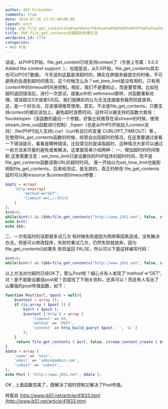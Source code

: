 ```yaml
---
author: 403 Forbidden
comments: true
date: 2014-07-26 13:53:48+00:00
layout: post
slug: php-file_get_contents%e8%ae%be%e7%bd%ae%e8%b6%85%e6%97%b6%e5%a4%84%e7%90%86%e6%96%b9%e6%b3%95
title: PHP file_get_contents设置超时处理方法
wordpress_id: 1734
categories:
- Web 开发
---
```

话说，从PHP5开始，file_get_content已经支持context了（手册上写着：5.0.0 Added the context support. ），也就是说，从5.0开始，file_get_contents其实也可以POST数据。
今天说的这篇是讲超时的，确实在跨服务器提交的时候，不可避免的会遇到超时的情况，这个时候怎么办？set_time_limit是没有用的，只有用context中的timeout时间来控制。相反，我们不是要抑止，而是要管理。比如在超时返回错误后，进行一次尝试，就象js中的 settimeout那样，对函数重新处理。错误超过3次或者5次后，我们就确实的认为无法连接服务器而彻底放弃。这，是一个好办法，应该值得推荐使用。其实。不全是file_get_contents，只要支持context的都应该加上，避免超时浪费时间。这样可以被支持的函数大致有：fsocketopen（该函数的最后一个参数。好象比较推荐在读stream的时候，使用stream_time_out函数进行控制）,fopen（也是从PHP5开始加入context支持）,file(PHP5加入支持),curl（curl有自已的变量 CURLOPT_TIMEOUT）等 。
在使用file_get_contents函数的时候，经常会出现超时的情况，在这里要通过查看一下错误提示，看看是哪种错误，比较常见的是读取超时，这种情况大家可以通过一些方法来尽量的避免或者解决。这里就简单介绍两种：
一、增加超时的时间限制
这里需要注意：set_time_limit只是设置你的PHP程序的超时时间，而不是file_get_contents函数读取URL的超时时间。
我一开始以为set_time_limit也能影响到file_get_contents，后来经测试，是无效的。真正的修改 file_get_contents延时可以用resource $context的timeout参数：
```php
$opts = array(
    'http'=>array(
        'method'=>"GET",
        'timeout'=>1,//单位秒
    )
);
$cnt=0;
while($cnt<3 && ($bb=file_get_contents("http://www.jb51.net", false, stream_context_create($opts)))===FALSE) $cnt++;
echo $cnt;
echo $bb;
```

二、一次有延时的话那就多试几次
有时候失败是因为网络等因素造成，没有解决办法，但是可以修改程序，失败时重试几次，仍然失败就放弃，因为file_get_contents()如果失 败将返回 FALSE，所以可以下面这样编写代码：
```php
$cnt=0;
while($cnt<3 && ($bb=file_get_contents("http://www.jb51.net", false, stream_context_create($opts)))===FALSE) $cnt++;
```

以上方法对付超时已经OK了。那么Post呢？细心点有人发现了'method'=>”GET”, 对！是不是能设置成post呢？百度找了下相关资料，还真可以！而且有人写出了山寨版的post传值函数，如下：
```php
function Post($url, $post = null){
    $context = array ();
    if (is_array ( $post )) {
        ksort ( $post );
        $context ['http'] = array (
            'timeout' => 60,
            'method' => 'POST',
            'content' => http_build_query( $post, '', '&' )
        );
    }
     return file_get_contents ( $url, false, stream_context_create ( $context ) );
}
$data = array (
    'name' => 'test',
    'email' => 'admin@admin.com',
    'submit' => 'submit',
);
echo Post ( 'http://www.jb51.net', $data );
```

OK , 上面函数完美了，既解决了超时控制又解决了Post传值。

转载自 [http://www.jb51.net/article/41833.htm](http://www.jb51.net/article/41833.htm)
